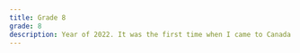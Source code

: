 ```yaml
---
title: Grade 8
grade: 8
description: Year of 2022. It was the first time when I came to Canada first, and also I was Grade 8. Below elements are the activities that I had done since I was grade 8.
---
```

